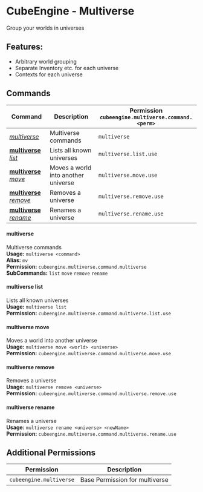 # CubeEngine - Multiverse
Group your worlds in universes
## Features:
 - Arbitrary world grouping
 - Separate Inventory etc. for each universe
 - Contexts for each universe
## Commands
| Command | Description | Permission<br>`cubeengine.multiverse.command.<perm>` |
| --- | --- | --- |
| [*multiverse*](#multiverse) | Multiverse commands | `multiverse` |
| [**multiverse** *list*](#multiverse-list) | Lists all known universes | `multiverse.list.use` |
| [**multiverse** *move*](#multiverse-move) | Moves a world into another universe | `multiverse.move.use` |
| [**multiverse** *remove*](#multiverse-remove) | Removes a universe | `multiverse.remove.use` |
| [**multiverse** *rename*](#multiverse-rename) | Renames a universe | `multiverse.rename.use` |
#### multiverse  
Multiverse commands  
**Usage:** `multiverse <command>`  
**Alias:** `mv`  
**Permission:** `cubeengine.multiverse.command.multiverse`  
**SubCommands:** `list` `move` `remove` `rename`  
#### multiverse list  
Lists all known universes  
**Usage:** `multiverse list `  
**Permission:** `cubeengine.multiverse.command.multiverse.list.use`  
  
#### multiverse move  
Moves a world into another universe  
**Usage:** `multiverse move <world> <universe>`  
**Permission:** `cubeengine.multiverse.command.multiverse.move.use`  
  
#### multiverse remove  
Removes a universe  
**Usage:** `multiverse remove <universe>`  
**Permission:** `cubeengine.multiverse.command.multiverse.remove.use`  
  
#### multiverse rename  
Renames a universe  
**Usage:** `multiverse rename <universe> <newName>`  
**Permission:** `cubeengine.multiverse.command.multiverse.rename.use`  
  
## Additional Permissions

| Permission | Description |
| --- | --- |
| `cubeengine.multiverse` | Base Permission for multiverse |